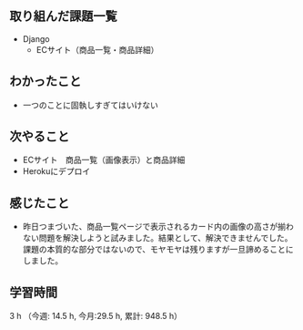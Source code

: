 ## 取り組んだ課題一覧
- Django
    - ECサイト（商品一覧・商品詳細）


## わかったこと
- 一つのことに固執しすぎてはいけない   

## 次やること
- ECサイト　商品一覧（画像表示）と商品詳細
- Herokuにデプロイ    

## 感じたこと
- 昨日つまづいた、商品一覧ページで表示されるカード内の画像の高さが揃わない問題を解決しようと試みました。結果として、解決できませんでした。課題の本質的な部分ではないので、モヤモヤは残りますが一旦諦めることにしました。
    
## 学習時間
3 h （今週: 14.5 h, 今月:29.5 h, 累計: 948.5 h）